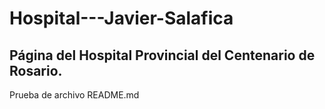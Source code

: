# Hospital---Javier-Salafica
## Página del Hospital Provincial del Centenario de Rosario.
Prueba de archivo README.md
